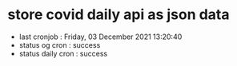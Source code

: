 # store covid daily api as json data

- last cronjob : Friday, 03 December 2021 13:20:40
- status og cron : success
- status daily cron : success
      
      